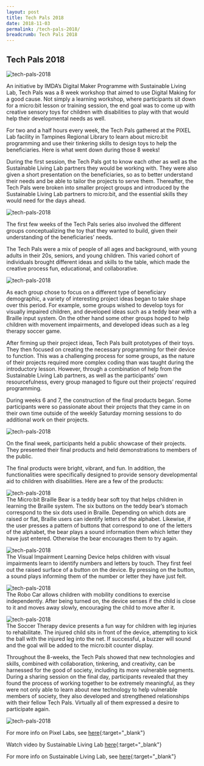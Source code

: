 ```yaml
---
layout: post
title: Tech Pals 2018
date: 2018-11-03
permalink: /tech-pals-2018/
breadcrumb: Tech Pals 2018
---
```


## Tech Pals 2018

![tech-pals-2018](/images/stories/features/tech-pals-2018/tech-pals-2018-1.jpg)

An initiative by IMDA’s Digital Maker Programme with Sustainable Living Lab, Tech Pals was a 8 week workshop that aimed to use Digital Making for a good cause. Not simply a learning workshop, where participants sit down for a micro:bit lesson or training session, the end goal was to come up with creative sensory toys for children with disabilities to play with that would help their developmental needs as well.

 

For two and a half hours every week, the Tech Pals gathered at the PIXEL Lab facility in Tampines Regional Library to learn about micro:bit programming and use their tinkering skills to design toys to help the beneficiaries. Here is what went down during those 8 weeks!

 

During the first session, the Tech Pals got to know each other as well as the Sustainable Living Lab partners they would be working with. They were also given a short presentation on the beneficiaries, so as to better understand their needs and be able to tailor the projects to serve them. Thereafter, the Tech Pals were broken into smaller project groups and introduced by the Sustainable Living Lab partners to micro:bit, and the essential skills they would need for the days ahead.

![tech-pals-2018](/images/stories/features/tech-pals-2018/tech-pals-2018-2.jpg)

The first few weeks of the Tech Pals series also involved the different groups conceptualizing the toy that they wanted to build, given their understanding of the beneficiaries’ needs.

 

The Tech Pals were a mix of people of all ages and background, with young adults in their 20s, seniors, and young children. This varied cohort of individuals brought different ideas and skills to the table, which made the creative process fun, educational, and collaborative.

![tech-pals-2018](/images/stories/features/tech-pals-2018/tech-pals-2018-3.jpg)

As each group chose to focus on a different type of beneficiary demographic, a variety of interesting project ideas began to take shape over this period. For example, some groups wished to develop toys for visually impaired children, and developed ideas such as a teddy bear with a Braille input system. On the other hand some other groups hoped to help children with movement impairments, and developed ideas such as a leg therapy soccer game.

 

After firming up their project ideas, Tech Pals built prototypes of their toys. They then focused on creating the necessary programming for their device to function. This was a challenging process for some groups, as the nature of their projects required more complex coding than was taught during the introductory lesson. However, through a combination of help from the Sustainable Living Lab partners, as well as the participants’ own resourcefulness, every group managed to figure out their projects’ required programming.

 

 

During weeks 6 and 7, the construction of the final products began. Some participants were so passionate about their projects that they came in on their own time outside of the weekly Saturday morning sessions to do additional work on their projects.

![tech-pals-2018](/images/stories/features/tech-pals-2018/tech-pals-2018-4.jpg)

On the final week, participants held a public showcase of their projects. They presented their final products and held demonstrations to members of the public.

 

The final products were bright, vibrant, and fun. In addition, the functionalities were specifically designed to provide sensory developmental aid to children with disabilities. Here are a few of the products:

![tech-pals-2018](/images/stories/features/tech-pals-2018/tech-pals-2018-5.jpg)<br>
The Micro:bit Braille Bear is a teddy bear soft toy that helps children in learning the Braille system. The six buttons on the teddy bear’s stomach correspond to the six dots used in Braille. Depending on which dots are raised or flat, Braille users can identify letters of the alphabet. Likewise, if the user presses a pattern of buttons that correspond to one of the letters of the alphabet, the bear plays a sound information them which letter they have just entered. Otherwise the bear encourages them to try again.

![tech-pals-2018](/images/stories/features/tech-pals-2018/tech-pals-2018-6.jpg)<br>
The Visual Impairment Learning Device helps children with visual impairments learn to identify numbers and letters by touch. They first feel out the raised surface of a button on the device. By pressing on the button, a sound plays informing them of the number or letter they have just felt.

![tech-pals-2018](/images/stories/features/tech-pals-2018/tech-pals-2018-7.jpg)<br>
The Robo Car allows children with mobility conditions to exercise independently. After being turned on, the device senses if the child is close to it and moves away slowly, encouraging the child to move after it.

![tech-pals-2018](/images/stories/features/tech-pals-2018/tech-pals-2018-8.jpg)<br>
The Soccer Therapy device presents a fun way for children with leg injuries to rehabilitate. The injured child sits in front of the device, attempting to kick the ball with the injured leg into the net. If successful, a buzzer will sound and the goal will be added to the micro:bit counter display.


Throughout the 8-weeks, the Tech Pals showed that new technologies and skills, combined with collaboration, tinkering, and creativity, can be harnessed for the good of society, including its more vulnerable segments. During a sharing session on the final day, participants revealed that they found the process of working together to be extremely meaningful, as they were not only able to learn about new technology to help vulnerable members of society, they also developed and strengthened relationships with their fellow Tech Pals. Virtually all of them expressed a desire to participate again.

![tech-pals-2018](/images/stories/features/tech-pals-2018/tech-pals-2018-9.jpg)<br>


For more info on Pixel Labs, see [here](/in-community/pixel-labs/){:target="_blank"}<br>

Watch video by Sustainable Living Lab [here](https://www.youtube.com/watch?v=bdcUY1nP4iI&){:target="_blank"}<br>

For more info on Sustainable Living Lab, see [here](http://www.sl2square.org/){:target="_blank"}<br>

 

